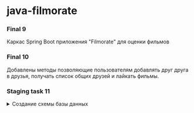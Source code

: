    # **java-filmorate**

   ### **Final 9**

Каркас Spring Boot приложения "Filmorate" для оценки фильмов

   ### **Final 10**

Добавлены методы позволяющие пользователям добавлять друг друга в друзья, получать список общих друзей и лайкать фильмы.

   ### **Staging task 11**
   
<details>

<summary> Создание схемы базы данных </summary>
   
   ### Схема:
   
<details>
   
<summary> DB Diagram </summary>

   ### [dbdiagram.io](https://dbdiagram.io/d/)

![Схема базы данных:](https://user-images.githubusercontent.com/115705343/230781050-901603e6-8b43-402f-ac1c-ba0dc56d75f0.jpg)
   
</details>

   ### Короткое описание БД:
   
<details>

<summary> Filmorate DB description </summary>
   
   - База данных состоит из таблиц с данными о пользователях(*users*), друзьях(*friends*), любимых фильмах(*favorite_films*), фильмах(*films*), жанров фильмов(*genre*), рейтинга фильмов(*ratings*) и служебной таблицы для связи фильмов и жанров(*film_genre*).
   
   - Таблица _friends_ связана многие к одному с _PK(id)_ _users_, также имеет поле для определения связи(дружбы) между пользователями.
   
   - Таблицы _users_ и _films_ связаны один к многим по _PK(id)_ с таблицей *favorite_films* для хранения информации о любимых фильмах пользователя.

   - Таблица _films_ связана многие к одному по _FK(rating_id)_ с таблицей *ratings* для (здесь могла быть ваша реклама).

   - Таблицы _films_ и _genres_ связаны один ко многим по _PK(id)_ с таблицей *film_category* для сортировки/поиска фильмов по жанрам, а также для удовлетворения требований по нормализации баз данных.
   
</details>
   
   ### Примеры SQL запросов из ТЗ:
   
<details>

<summary> SQL requests example </summary>

   ### Поиск общих друзей:
   
<details>

<summary> getMutualFriends </summary>
   
```sql   
1.  SELECT *
2.  FROM users u
3.  WHERE id IN(SELECT friend_id
4.             FROM friends
5.             WHERE user_id = X
6.             AND status = true
7.             AND user_friend_id IN(SELECT user_friend_id
8.                             FROM friends
9.                             WHERE user_id = Y
10.                            AND status = true))
```
   
</details>

   ### Получить список всех фильмов:
   
<details>

<summary> findAllFilms </summary> 

```sql 
1. SELECT *
2. FROM films f
```
   
</details>

   ### Получить список всех пользователей:
   
<details>

<summary> findAllUsers </summary> 
   
```sql
1. SELECT *
2. FROM users u
```
   
</details>

   ### Получить список N популярных фильмов:
   
<details>
   
<summary> topNMostPopularFilms </summary>
   
```sql
1.  SELECT *
2.  FROM films f
3.  ORDER BY rate DESC
4.  LIMIT N;              
```
   
</details>
</details>
</details>
